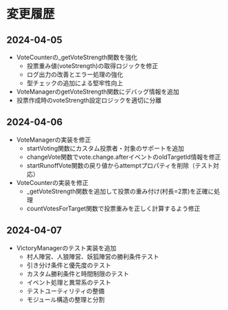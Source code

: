 # 変更履歴

## 2024-04-05
- VoteCounterの_getVoteStrength関数を強化
  - 投票重み値(voteStrength)の取得ロジックを修正
  - ログ出力の改善とエラー処理の強化
  - 型チェックの追加による堅牢性向上
- VoteManagerのgetVoteStrength関数にデバッグ情報を追加
- 投票作成時のvoteStrength設定ロジックを適切に分離

## 2024-04-06
- VoteManagerの実装を修正
  - startVoting関数にカスタム投票者・対象のサポートを追加
  - changeVote関数でvote.change.afterイベントのoldTargetId情報を修正
  - startRunoffVote関数の戻り値からattemptプロパティを削除（テスト対応）
- VoteCounterの実装を修正
  - _getVoteStrength関数を追加して投票の重み付け(村長=2票)を正確に処理
  - countVotesForTarget関数で投票重みを正しく計算するよう修正

## 2024-04-07
- VictoryManagerのテスト実装を追加
  - 村人陣営、人狼陣営、妖狐陣営の勝利条件テスト
  - 引き分け条件と優先度のテスト
  - カスタム勝利条件と時間制限のテスト
  - イベント処理と異常系のテスト
  - テストユーティリティの整備
  - モジュール構造の整理と分割
